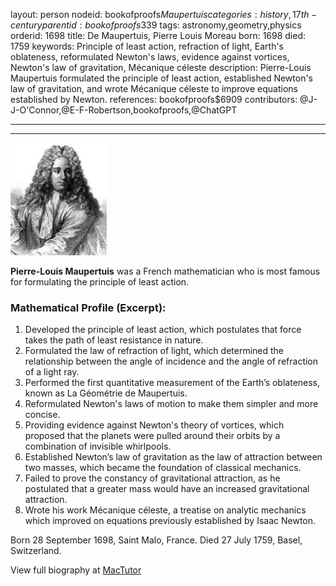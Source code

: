 layout: person
nodeid: bookofproofs$Maupertuis
categories: history,17th-century
parentid: bookofproofs$339
tags: astronomy,geometry,physics
orderid: 1698
title: De Maupertuis, Pierre Louis Moreau
born: 1698
died: 1759
keywords: Principle of least action, refraction of light, Earth's oblateness, reformulated Newton's laws, evidence against vortices, Newton's law of gravitation, Mécanique céleste
description: Pierre-Louis Maupertuis formulated the principle of least action, established Newton's law of gravitation, and wrote Mécanique céleste to improve equations established by Newton.
references: bookofproofs$6909
contributors: @J-J-O'Connor,@E-F-Robertson,bookofproofs,@ChatGPT

---



---

![Maupertuis.jpg](https://github.com/bookofproofs/bookofproofs.github.io/blob/main/_sources/_assets/images/portraits/Maupertuis.jpg?raw=true)

**Pierre-Louis Maupertuis** was a French mathematician who is most famous for formulating the principle of least action.

### Mathematical Profile (Excerpt):
1. Developed the principle of least action, which postulates that force takes the path of least resistance in nature.
2. Formulated the law of refraction of light, which determined the relationship between the angle of incidence and the angle of refraction of a light ray.
3. Performed the first quantitative measurement of the Earth’s oblateness, known as La Géométrie de Maupertuis.
4. Reformulated Newton's laws of motion to make them simpler and more concise.
5. Providing evidence against Newton's theory of vortices, which proposed that the planets were pulled around their orbits by a combination of invisible whirlpools.
6. Established Newton’s law of gravitation as the law of attraction between two masses, which became the foundation of classical mechanics.
7. Failed to prove the constancy of gravitational attraction, as he postulated that a greater mass would have an increased gravitational attraction.
8. Wrote his work Mécanique céleste, a treatise on analytic mechanics which improved on equations previously established by Isaac Newton.

Born 28 September 1698, Saint Malo, France. Died 27 July 1759, Basel, Switzerland.

View full biography at [MacTutor](https://mathshistory.st-andrews.ac.uk/Biographies/Maupertuis/)
